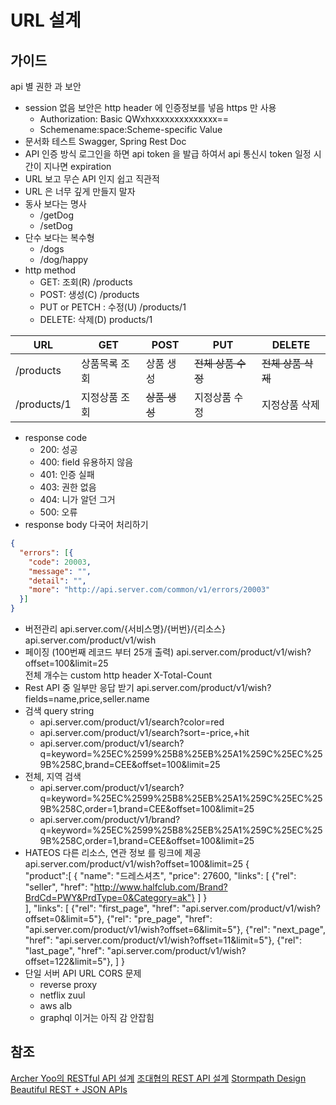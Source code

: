 # URL 설계

## 가이드

api 별 권한 과 보안 

- session 없음 보안은 http header 에 인증정보를 넣음 https 만 사용
  - Authorization: Basic QWxhxxxxxxxxxxxxxx==
  - Schemename:space:Scheme-specific Value
- 문서화 테스트 Swagger, Spring Rest Doc
- API 인증 방식
로그인을 하면 api token 을 발급 하여서 api 통신시 token 일정 시간이 지나면 expiration  
- URL 보고 무슨 API 인지 쉽고 직관적
- URL 은 너무 깊게 만들지 말자
- 동사 보다는 명사
  - /getDog
  - /setDog
- 단수 보다는 복수형
  - /dogs
  - /dog/happy
- http method
  - GET: 조회(R) /products
  - POST: 생성(C) /products
  - PUT or  PETCH : 수정(U) /products/1
  - DELETE: 삭제(D) products/1
  
|URL|GET|POST|PUT|DELETE|
|---|---|---|---|---|
|/products|상품목록 조회|상품 생성| ~~전체 상품 수정~~ | ~~전체 상품 삭제~~ |
|/products/1|지정상품 조회|~~상품 생성~~|지정상품 수정| 지정상품 삭제 |

- response code
  - 200: 성공
  - 400: field 유용하지 않음
  - 401: 인증 실패
  - 403: 권한 없음
  - 404: 니가 알던 그거
  - 500: 오류
- response body 다국어 처리하기
```json
{
  "errors": [{
    "code": 20003,
    "message": "",
    "detail": "",
    "more": "http://api.server.com/common/v1/errors/20003"
  }]
}
```
- 버전관리
api.server.com/{서비스명}/{버번}/{리소스}
api.server.com/product/v1/wish
- 페이징 (100번째 레코드 부터 25개 출력)
api.server.com/product/v1/wish?offset=100&limit=25  
전체 개수는 custom http header X-Total-Count
- Rest API 중 일부만 응답 받기
api.server.com/product/v1/wish?fields=name,price,seller.name
- 검색 query string
  - api.server.com/product/v1/search?color=red
  - api.server.com/product/v1/search?sort=-price,+hit
  - api.server.com/product/v1/search?q=keyword=%25EC%2599%25B8%25EB%25A1%259C%25EC%259B%258C,brand=CEE&offset=100&limit=25
- 전체, 지역 검색
  - api.server.com/product/v1/search?q=keyword=%25EC%2599%25B8%25EB%25A1%259C%25EC%259B%258C,order=1,brand=CEE&offset=100&limit=25
  - api.server.com/product/v1/brand?q=keyword=%25EC%2599%25B8%25EB%25A1%259C%25EC%259B%258C,order=1,brand=CEE&offset=100&limit=25
- HATEOS 다른 리소스, 연관 정보 를 링크에 제공
api.server.com/product/v1/wish?offset=100&limit=25
{  
  "product":[
    {
      "name": "드레스셔츠",
      "price": 27600,
      "links": [
        {"rel": "seller", "href": "http://www.halfclub.com/Brand?BrdCd=PWY&PrdType=0&Category=ak"}
      ]
    }    
  ],
  "links": [
    {"rel": "first_page", "href": "api.server.com/product/v1/wish?offset=0&limit=5"},
    {"rel": "pre_page", "href": "api.server.com/product/v1/wish?offset=6&limit=5"},
    {"rel": "next_page", "href": "api.server.com/product/v1/wish?offset=11&limit=5"},
    {"rel": "last_page", "href": "api.server.com/product/v1/wish?offset=122&limit=5"},
  ]
}
- 단일 서버 API URL CORS 문제
  - reverse proxy
  - netflix zuul
  - aws alb 
  - graphql 이거는 아직 감 안잡힘 

## 참조
[Archer Yoo의 RESTful API 설계](https://www.slideshare.net/brotherjinho/restful-api-64494716)
[조대협의 REST API 설계](ttps://www.slideshare.net/Byungwook/rest-api-60505484)
[Stormpath Design Beautiful REST + JSON APIs](https://www.slideshare.net/stormpath/rest-jsonapis)

